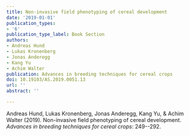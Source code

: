 ```yaml
---
title: Non-invasive field phenotyping of cereal development
date: '2019-01-01'
publication_types:
- '6'
publication_type_label: Book Section
authors:
- Andreas Hund
- Lukas Kronenberg
- Jonas Anderegg
- Kang Yu
- Achim Walter
publication: Advances in breeding techniques for cereal crops
doi: 10.19103/AS.2019.0051.13
url: ''
abstract: ''

---
```


Andreas Hund, Lukas Kronenberg, Jonas Anderegg, Kang Yu, & Achim Walter (2019). Non-invasive field phenotyping of cereal development. *Advances in breeding techniques for cereal crops*: 249--292.
